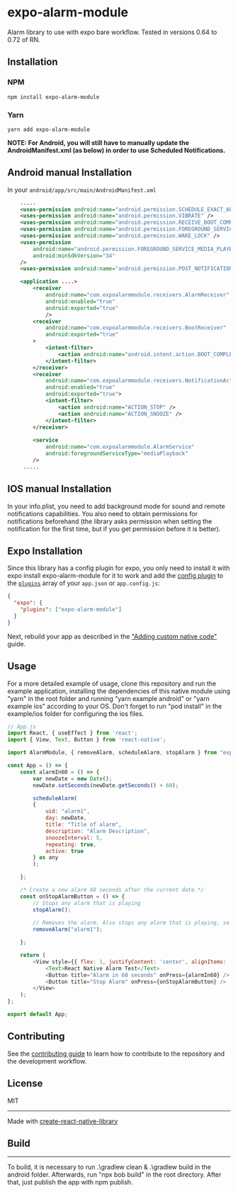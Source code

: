 # expo-alarm-module
Alarm library to use with expo bare workflow.
Tested in versions 0.64 to 0.72 of RN.
## Installation

### NPM

```
npm install expo-alarm-module
```

### Yarn

```
yarn add expo-alarm-module
```

**NOTE: For Android, you will still have to manually update the AndroidManifest.xml (as below) in order to use Scheduled Notifications.**

## Android manual Installation

In your `android/app/src/main/AndroidManifest.xml`

```xml
    .....
    <uses-permission android:name="android.permission.SCHEDULE_EXACT_ALARM" />
    <uses-permission android:name="android.permission.VIBRATE" />
    <uses-permission android:name="android.permission.RECEIVE_BOOT_COMPLETED" />
    <uses-permission android:name="android.permission.FOREGROUND_SERVICE" />
    <uses-permission android:name="android.permission.WAKE_LOCK" />
    <uses-permission
        android:name="android.permission.FOREGROUND_SERVICE_MEDIA_PLAYBACK"
        android:minSdkVersion="34" 
    />
    <uses-permission android:name="android.permission.POST_NOTIFICATIONS" />

    <application ....>
        <receiver
            android:name="com.expoalarmmodule.receivers.AlarmReceiver"
            android:enabled="true"
            android:exported="true"
            />
        <receiver
            android:name="com.expoalarmmodule.receivers.BootReceiver"
            android:exported="true"
        >
            <intent-filter>
                <action android:name="android.intent.action.BOOT_COMPLETED" />
            </intent-filter>
        </receiver>
        <receiver
            android:name="com.expoalarmmodule.receivers.NotificationActionReceiver"
            android:enabled="true"
            android:exported="true">
            <intent-filter>
                <action android:name="ACTION_STOP" />
                <action android:name="ACTION_SNOOZE" />
            </intent-filter>
        </receiver>
        
        <service 
            android:name="com.expoalarmmodule.AlarmService" 
            android:foregroundServiceType="mediaPlayback"
        />
     .....
```

## IOS manual Installation

In your info.plist, you need to add background mode for sound and remote notifications capabilities.
You also need to obtain permissions for notifications beforehand (the library asks permission when setting the notification for the first time, but if you get permission before it is better).

## Expo Installation
Since this library has a config plugin for expo, you only need to install it with expo install expo-alarm-module for it to work and add the [config plugin](https://docs.expo.io/guides/config-plugins/) to the [`plugins`](https://docs.expo.io/versions/latest/config/app/#plugins) array of your `app.json` or `app.config.js`:

```json
{
  "expo": {
    "plugins": ["expo-alarm-module"]
  }
}
```

Next, rebuild your app as described in the ["Adding custom native code"](https://docs.expo.io/workflow/customizing/) guide.



## Usage

For a more detailed example of usage, clone this repository and run the example application, installing the dependencies of this native module using "yarn" in the root folder and running "yarn example android" or "yarn example ios" according to your OS.
Don't forget to run "pod install" in the example/ios folder for configuring the ios files.

```js
// App.js
import React, { useEffect } from 'react';
import { View, Text, Button } from 'react-native';

import AlarmModule, { removeAlarm, scheduleAlarm, stopAlarm } from "expo-alarm-module";

const App = () => {
    const alarmIn60 = () => {
        var newDate = new Date();
        newDate.setSeconds(newDate.getSeconds() + 60);

        scheduleAlarm(
        {
            uid: "alarm1",
            day: newDate,
            title: "Title of alarm",
            description: "Alarm Description",        
            snoozeInterval: 5,
            repeating: true,
            active: true
        } as any
        );

    };

    /* Create a new alarm 60 seconds after the current date.*/
    const onStopAlarmButton = () => {
        // Stops any alarm that is playing
        stopAlarm();
        
        // Removes the alarm. Also stops any alarm that is playing, so the above function stopAlarm is redundant.
        removeAlarm("alarm1");

    };

    return (
        <View style={{ flex: 1, justifyContent: 'center', alignItems: 'center' }}>
            <Text>React Native Alarm Test</Text>
            <Button title="Alarm in 60 seconds" onPress={alarmIn60} />
            <Button title="Stop Alarm" onPress={onStopAlarmButton} />
        </View>
    );
};

export default App;
```

## Contributing

See the [contributing guide](CONTRIBUTING.md) to learn how to contribute to the repository and the development workflow.

## License

MIT

---

Made with [create-react-native-library](https://github.com/callstack/react-native-builder-bob)

## Build

---

To build, it is necessary to run .\gradlew clean & .\gradlew build in the android folder.
Afterwards, run "npx bob build" in the root directory. 
After that, just publish the app with npm publish.
